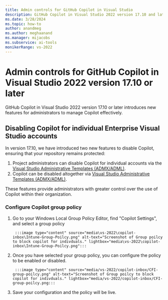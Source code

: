 ```yaml
---
title: Admin controls for GitHub Copilot in Visual Studio
description: GitHub Copilot in Visual Studio 2022 version 17.10 and later introduces new features for administrators to manage Copilot effectively. 
ms.date: 3/28/2024
ms.topic: how-to 
author: anandmeg
ms.author: meghaanand
ms.manager: mijacobs
ms.subservice: ai-tools
monikerRange: vs-2022
---
```


# Admin controls for GitHub Copilot in Visual Studio 2022 version 17.10 or later
GitHub Copilot in Visual Studio 2022 version 17.10 or later introduces new features for administrators to manage Copilot effectively.

## Disabling Copilot for individual Enterprise Visual Studio accounts
In version 17.10, we have introduced two new features to disable Copilot, ensuring that your repository remains protected:
1.  Project administrators can disable Copilot for individual accounts via the [Visual Studio Administrative Templates (ADMX/ADML)](https://www.microsoft.com/en-us/download/details.aspx?id=104405).
1.  Copilot can be disabled altogether via [Visual Studio Administrative Templates (ADMX/ADML)](https://www.microsoft.com/en-us/download/details.aspx?id=104405).

These features provide administrators with greater control over the use of Copilot within their organization.

### Configure Copilot group policy
1. Go to your Windows Local Group Policy Editor, find "Copilot Settings", and select a group policy

        :::image type="content" source="media\vs-2022\copilot-inbox\Intune-Group-Poilcy.png" alt-text="Screenshot of Group poilcy to block copilot for indivduals." lightbox="media\vs-2022\copilot-inbox\Intune-Group-Poilcy.png":::


2. Once you have selected your group policy, you can configure the policy to be enabled or disabled. 

        :::image type="content" source="media/vs-2022/copilot-inbox/CFI-group-poilcy.png" alt-text="Screenshot of Group poilcy to block copilot for indivduals." lightbox="media/vs-2022/copilot-inbox/CFI-group-poilcy.png:::


3. Save your configuration and the policy will be live.